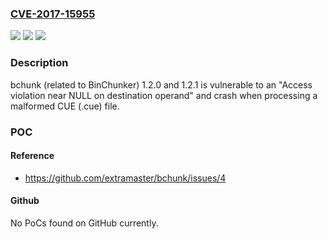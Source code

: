 ### [CVE-2017-15955](https://cve.mitre.org/cgi-bin/cvename.cgi?name=CVE-2017-15955)
![](https://img.shields.io/static/v1?label=Product&message=n%2Fa&color=blue)
![](https://img.shields.io/static/v1?label=Version&message=n%2Fa&color=blue)
![](https://img.shields.io/static/v1?label=Vulnerability&message=n%2Fa&color=brighgreen)

### Description

bchunk (related to BinChunker) 1.2.0 and 1.2.1 is vulnerable to an "Access violation near NULL on destination operand" and crash when processing a malformed CUE (.cue) file.

### POC

#### Reference
- https://github.com/extramaster/bchunk/issues/4

#### Github
No PoCs found on GitHub currently.

